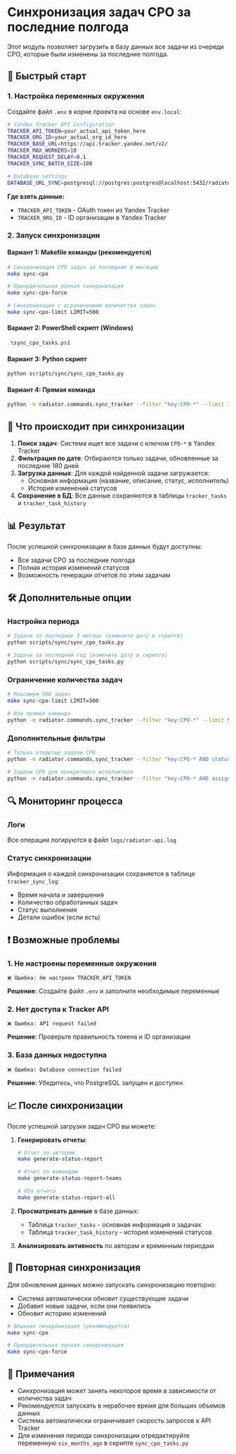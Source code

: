 # Синхронизация задач CPO за последние полгода

Этот модуль позволяет загрузить в базу данных все задачи из очереди CPO, которые были изменены за последние полгода.

## 🚀 Быстрый старт

### 1. Настройка переменных окружения

Создайте файл `.env` в корне проекта на основе `env.local`:

```bash
# Yandex Tracker API Configuration
TRACKER_API_TOKEN=your_actual_api_token_here
TRACKER_ORG_ID=your_actual_org_id_here
TRACKER_BASE_URL=https://api.tracker.yandex.net/v2/
TRACKER_MAX_WORKERS=10
TRACKER_REQUEST_DELAY=0.1
TRACKER_SYNC_BATCH_SIZE=100

# Database settings
DATABASE_URL_SYNC=postgresql://postgres:postgres@localhost:5432/radiator_db
```

**Где взять данные:**
- `TRACKER_API_TOKEN` - OAuth токен из Yandex Tracker
- `TRACKER_ORG_ID` - ID организации в Yandex Tracker

### 2. Запуск синхронизации

#### Вариант 1: Makefile команды (рекомендуется)
```bash
# Синхронизация CPO задач за последние 6 месяцев
make sync-cpo

# Принудительная полная синхронизация
make sync-cpo-force

# Синхронизация с ограничением количества задач
make sync-cpo-limit LIMIT=500
```

#### Вариант 2: PowerShell скрипт (Windows)
```powershell
.\sync_cpo_tasks.ps1
```

#### Вариант 3: Python скрипт
```bash
python scripts/sync/sync_cpo_tasks.py
```

#### Вариант 4: Прямая команда
```bash
python -m radiator.commands.sync_tracker --filter "key:CPO-*" --limit 1000 --force-full-sync
```

## 🔧 Что происходит при синхронизации

1. **Поиск задач**: Система ищет все задачи с ключом `CPO-*` в Yandex Tracker
2. **Фильтрация по дате**: Отбираются только задачи, обновленные за последние 180 дней
3. **Загрузка данных**: Для каждой найденной задачи загружается:
   - Основная информация (название, описание, статус, исполнитель)
   - История изменений статусов
4. **Сохранение в БД**: Все данные сохраняются в таблицы `tracker_tasks` и `tracker_task_history`

## 📊 Результат

После успешной синхронизации в базе данных будут доступны:
- Все задачи CPO за последние полгода
- Полная история изменений статусов
- Возможность генерации отчетов по этим задачам

## 🛠️ Дополнительные опции

### Настройка периода
```bash
# Задачи за последние 3 месяца (измените дату в скрипте)
python scripts/sync/sync_cpo_tasks.py

# Задачи за последний год (измените дату в скрипте)
python scripts/sync/sync_cpo_tasks.py
```

### Ограничение количества задач
```bash
# Максимум 500 задач
make sync-cpo-limit LIMIT=500

# Или прямая команда
python -m radiator.commands.sync_tracker --filter "key:CPO-*" --limit 500 --force-full-sync
```

### Дополнительные фильтры
```bash
# Только открытые задачи CPO
python -m radiator.commands.sync_tracker --filter "key:CPO-* AND status:Open" --limit 1000 --force-full-sync

# Задачи CPO для конкретного исполнителя
python -m radiator.commands.sync_tracker --filter "key:CPO-* AND assignee:john.doe" --limit 1000 --force-full-sync
```

## 🔍 Мониторинг процесса

### Логи
Все операции логируются в файл `logs/radiator-api.log`

### Статус синхронизации
Информация о каждой синхронизации сохраняется в таблице `tracker_sync_log`:
- Время начала и завершения
- Количество обработанных задач
- Статус выполнения
- Детали ошибок (если есть)

## ❗ Возможные проблемы

### 1. Не настроены переменные окружения
```
❌ Ошибка: Не настроен TRACKER_API_TOKEN
```
**Решение**: Создайте файл `.env` и заполните необходимые переменные

### 2. Нет доступа к Tracker API
```
❌ Ошибка: API request failed
```
**Решение**: Проверьте правильность токена и ID организации

### 3. База данных недоступна
```
❌ Ошибка: Database connection failed
```
**Решение**: Убедитесь, что PostgreSQL запущен и доступен

## 📈 После синхронизации

После успешной загрузки задач CPO вы можете:

1. **Генерировать отчеты**:
   ```bash
   # Отчет по авторам
   make generate-status-report
   
   # Отчет по командам
   make generate-status-report-teams
   
   # Оба отчета
   make generate-status-report-all
   ```

2. **Просматривать данные** в базе данных:
   - Таблица `tracker_tasks` - основная информация о задачах
   - Таблица `tracker_task_history` - история изменений статусов

3. **Анализировать активность** по авторам и временным периодам

## 🔄 Повторная синхронизация

Для обновления данных можно запускать синхронизацию повторно:
- Система автоматически обновит существующие задачи
- Добавит новые задачи, если они появились
- Обновит историю изменений

```bash
# Обычная синхронизация (рекомендуется)
make sync-cpo

# Принудительная полная синхронизация
make sync-cpo-force
```

## 📝 Примечания

- Синхронизация может занять некоторое время в зависимости от количества задач
- Рекомендуется запускать в нерабочее время для больших объемов данных
- Система автоматически ограничивает скорость запросов к API Tracker
- Для изменения периода синхронизации отредактируйте переменную `six_months_ago` в скрипте `sync_cpo_tasks.py`
